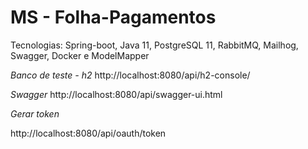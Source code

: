 # MS - Folha-Pagamentos
Tecnologias: Spring-boot, Java 11, PostgreSQL 11, RabbitMQ, Mailhog, Swagger, Docker e ModelMapper


*Banco de teste - h2*
http://localhost:8080/api/h2-console/

*Swagger*
http://localhost:8080/api/swagger-ui.html


*Gerar token*

http://localhost:8080/api/oauth/token
